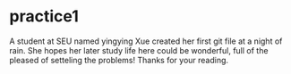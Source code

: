 # practice1
A student at SEU named yingying Xue created her first git file at a night of rain.
She hopes her later study life here could be wonderful, full of the pleased of setteling the problems!
Thanks for your reading.
